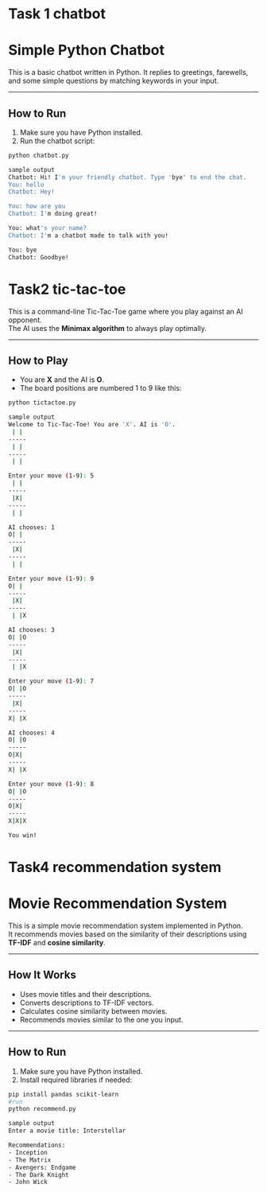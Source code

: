 # Task 1  chatbot
# Simple Python Chatbot

This is a basic chatbot written in Python. It replies to greetings, farewells, and some simple questions by matching keywords in your input.

---

## How to Run

1. Make sure you have Python installed.
2. Run the chatbot script:

```bash
python chatbot.py

sample output
Chatbot: Hi! I'm your friendly chatbot. Type 'bye' to end the chat.
You: hello
Chatbot: Hey!

You: how are you
Chatbot: I'm doing great!

You: what's your name?
Chatbot: I'm a chatbot made to talk with you!

You: bye
Chatbot: Goodbye!
```
# Task2 tic-tac-toe

This is a command-line Tic-Tac-Toe game where you play against an AI opponent.  
The AI uses the **Minimax algorithm** to always play optimally.

---

## How to Play

- You are **X** and the AI is **O**.
- The board positions are numbered 1 to 9 like this:

```bash
python tictactoe.py

sample output
Welcome to Tic-Tac-Toe! You are 'X'. AI is 'O'.
 | | 
-----
 | | 
-----
 | | 

Enter your move (1-9): 5
 | | 
-----
 |X| 
-----
 | | 

AI chooses: 1
O| | 
-----
 |X| 
-----
 | | 

Enter your move (1-9): 9
O| | 
-----
 |X| 
-----
 | |X

AI chooses: 3
O| |O
-----
 |X| 
-----
 | |X

Enter your move (1-9): 7
O| |O
-----
 |X| 
-----
X| |X

AI chooses: 4
O| |O
-----
O|X| 
-----
X| |X

Enter your move (1-9): 8
O| |O
-----
O|X| 
-----
X|X|X

You win!
```
# Task4 recommendation system
# Movie Recommendation System

This is a simple movie recommendation system implemented in Python.  
It recommends movies based on the similarity of their descriptions using **TF-IDF** and **cosine similarity**.

---

## How It Works

- Uses movie titles and their descriptions.
- Converts descriptions to TF-IDF vectors.
- Calculates cosine similarity between movies.
- Recommends movies similar to the one you input.

---

## How to Run

1. Make sure you have Python installed.
2. Install required libraries if needed:

```bash
pip install pandas scikit-learn
#run
python recommend.py

sample output
Enter a movie title: Interstellar

Recommendations:
- Inception
- The Matrix
- Avengers: Endgame
- The Dark Knight
- John Wick
```
